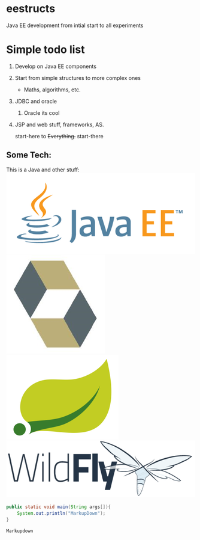 # eestructs
Java EE development from intial start to all experiments


Simple todo list
======






1. Develop on Java EE components

2. Start from simple structures to more complex ones

    * Maths, algorithms, etc.

3. JDBC and oracle

    1. Oracle its cool

4. JSP and web stuff, frameworks, AS.

    start-here to ~~Everything.~~
    start-there

Some Tech:
------

This is a Java and other stuff: 
![Java EE Image][logo]
![Hibernate Image][logo2]
![Spring Image][logo3]
![WildFly Image][logo4]

[logo]: https://github.com/elozst/eestructs/blob/master/logos/javaee1.png "JavaEE"
[logo2]: https://github.com/elozst/eestructs/blob/master/logos/javaeehibernate.png "JavaEE hibernate"
[logo3]: https://github.com/elozst/eestructs/blob/master/logos/javaeespring.png "JavaEE Spring"
[logo4]: https://github.com/elozst/eestructs/blob/master/logos/javaeewild.png "JavaEE Wild"




```java
public static void main(String args[]){
    System.out.println("MarkupDown");
}
```

```
Markupdown
```
